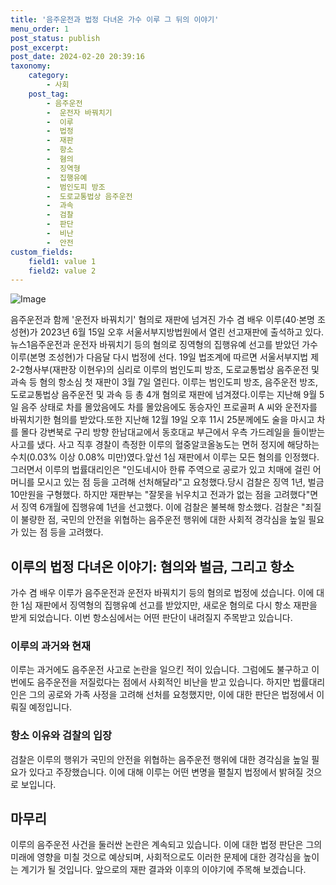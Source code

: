 ```yaml
---
title: '음주운전과 법정 다녀온 가수 이루 그 뒤의 이야기'
menu_order: 1
post_status: publish
post_excerpt: 
post_date: 2024-02-20 20:39:16
taxonomy:
    category:
        - 사회
    post_tag:
        - 음주운전
        -  운전자 바꿔치기
        -  이루
        -  법정
        -  재판
        -  항소
        -  혐의
        -  징역형
        -  집행유예
        -  범인도피 방조
        -  도로교통법상 음주운전
        -  과속
        -  검찰
        -  판단
        -  비난
        -  안전
custom_fields:
    field1: value 1
    field2: value 2
---
```


![Image](https://imgnews.pstatic.net/image/015/2024/02/20/0004950397_001_20240220075301025.jpg?type=w647)

음주운전과 함께 '운전자 바꿔치기' 혐의로 재판에 넘겨진 가수 겸 배우 이루(40·본명 조성현)가 2023년 6월 15일 오후 서울서부지방법원에서 열린 선고재판에 출석하고 있다. 뉴스1음주운전과 운전자 바꿔치기 등의 혐의로 징역형의 집행유예 선고를 받았던 가수 이루(본명 조성현)가 다음달 다시 법정에 선다. 19일 법조계에 따르면 서울서부지법 제2-2형사부(재판장 이현우)의 심리로 이루의 범인도피 방조, 도로교통법상 음주운전 및 과속 등 혐의 항소심 첫 재판이 3월 7일 열린다. 이루는 범인도피 방조, 음주운전 방조, 도로교통법상 음주운전 및 과속 등 총 4개 혐의로 재판에 넘겨졌다.이루는 지난해 9월 5일 음주 상태로 차를 몰았음에도 차를 몰았음에도 동승자인 프로골퍼 A 씨와 운전자를 바꿔치기한 혐의를 받았다.또한 지난해 12월 19일 오후 11시 25분께에도 술을 마시고 차를 몰다 강변북로 구리 방향 한남대교에서 동호대교 부근에서 우측 가드레일을 들이받는 사고를 냈다. 사고 직후 경찰이 측정한 이루의 혈중알코올농도는 면허 정지에 해당하는 수치(0.03% 이상 0.08% 미만)였다.앞선 1심 재판에서 이루는 모든 혐의를 인정했다. 그러면서 이루의 법률대리인은 "인도네시아 한류 주역으로 공로가 있고 치매에 걸린 어머니를 모시고 있는 점 등을 고려해 선처해달라"고 요청했다.당시 검찰은 징역 1년, 벌금 10만원을 구형했다. 하지만 재판부는 "잘못을 뉘우치고 전과가 없는 점을 고려했다"면서 징역 6개월에 집행유예 1년을 선고했다. 이에 검찰은 불복해 항소했다. 검찰은 "죄질이 불량한 점, 국민의 안전을 위협하는 음주운전 행위에 대한 사회적 경각심을 높일 필요가 있는 점 등을 고려했다.
## 이루의 법정 다녀온 이야기: 혐의와 벌금, 그리고 항소
가수 겸 배우 이루가 음주운전과 운전자 바꿔치기 등의 혐의로 법정에 섰습니다. 이에 대한 1심 재판에서 징역형의 집행유예 선고를 받았지만, 새로운 혐의로 다시 항소 재판을 받게 되었습니다. 이번 항소심에서는 어떤 판단이 내려질지 주목받고 있습니다.
### 이루의 과거와 현재
이루는 과거에도 음주운전 사고로 논란을 일으킨 적이 있습니다. 그럼에도 불구하고 이번에도 음주운전을 저질렀다는 점에서 사회적인 비난을 받고 있습니다. 하지만 법률대리인은 그의 공로와 가족 사정을 고려해 선처를 요청했지만, 이에 대한 판단은 법정에서 이뤄질 예정입니다.
### 항소 이유와 검찰의 입장
검찰은 이루의 행위가 국민의 안전을 위협하는 음주운전 행위에 대한 경각심을 높일 필요가 있다고 주장했습니다. 이에 대해 이루는 어떤 변명을 펼칠지 법정에서 밝혀질 것으로 보입니다.
## 마무리
이루의 음주운전 사건을 둘러싼 논란은 계속되고 있습니다. 이에 대한 법정 판단은 그의 미래에 영향을 미칠 것으로 예상되며, 사회적으로도 이러한 문제에 대한 경각심을 높이는 계기가 될 것입니다. 앞으로의 재판 결과와 이후의 이야기에 주목해 보겠습니다.
